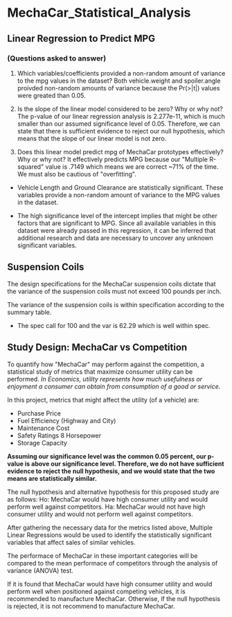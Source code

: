 # MechaCar_Statistical_Analysis

## Linear Regression to Predict MPG

### (Questions asked to answer)

1. Which variables/coefficients provided a non-random amount of variance to the mpg values in the dataset?
Both vehicle.weight and spoiler.angle proivded non-random amounts of variance because the Pr(>|t|) values were greated than 0.05.

2. Is the slope of the linear model considered to be zero? Why or why not?
The p-value of our linear regression analysis is 2.277e-11, which is much smaller than our assumed significance level of 0.05.
Therefore, we can state that there is sufficient evidence to reject our null hypothesis, which means that the slope of our linear model is not zero.

3. Does this linear model predict mpg of MechaCar prototypes effectively? Why or why not?
It effectively predicts MPG because our "Multiple R-squared" value is .7149 which means we are correct ~71% of the time.
We must also be cautious of "overfitting".

* Vehicle Length and Ground Clearance are statistically significant. These variables provide a non-random amount of variance to the MPG values in the dataset.

* The high significance level of the intercept implies that might be other factors that are significant to MPG. Since all available variables in this dataset were already passed in this regression, it can be inferred that additional research and data are necessary to uncover any unknown significant variables.

## Suspension Coils

The design specifications for the MechaCar suspension coils dictate that the variance of the suspension coils must not exceed 100 pounds per inch.

The variance of the suspension coils is within specification according to the summary table. 

  * The spec call for 100 and the var is 62.29 which is well within spec.

## Study Design: MechaCar vs Competition

To quantify how "MechaCar" may perform against the competition, a statistical study of metrics that maximize consumer utility can be performed. *In Economics, utility represents how much usefulness or enjoyment a consumer can obtain from consumption of a good or service.*

In this project, metrics that might affect the utility (of a vehicle) are:

* Purchase Price
* Fuel Efficiency (Highway and City)
* Maintenance Cost
* Safety Ratings
8 Horsepower
* Storage Capacity

**Assuming our significance level was the common 0.05 percent, our p-value is above our significance level.
Therefore, we do not have sufficient evidence to reject the null hypothesis, and we would state that the two means are statistically similar.**

The null hypothesis and alternative hypothesis for this proposed study are as follows:
      Ho: MechaCar would have high consumer utility and would perform well against competitors.
      Ha: MechaCar would not have high consumer utility and would not perform well against competitors.

After gathering the necessary data for the metrics listed above, Multiple Linear Regressions would be used to identify the statistically significant variables that affect sales of similar vehicles. 

The performace of MechaCar in these important categories will be compared to the mean performace of competitors through the analysis of variance (ANOVA) test.

If it is found that MechaCar would have high consumer utility and would perform well when positioned against competing vehicles, it is recommended to manufacture MechaCar. Otherwise, if the null hypothesis is rejected, it is not recommend to manufacture MechaCar.
